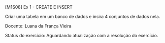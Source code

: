 [M1S08] Ex 1 - CREATE E INSERT

Criar uma tabela em um banco de dados e insira 4 conjuntos de dados nela.

Docente: Luana da França Vieira

Status do exercício: Aguardando atualização com a resolução do exercício.

